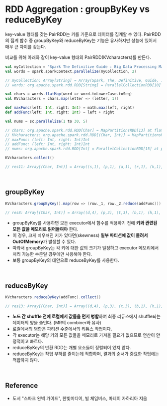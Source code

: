 # RDD Aggregation : groupByKey vs reduceByKey



key-value 형태를 갖는 PairRDD는 키를 기준으로 데이터를 집계할 수 있다. PairRDD의 집계 함수 중 groupByKey와 reduceByKey는 기능은 유사하지만 성능에 있어서 매우 큰 차이를 갖는다.

비교를 위해 아래와 같이 key-value 형태의 PairRDD(KVcharacters)를 만든다.

```scala
val myCollection = "Spark The Definitive Guide : Big Data Processing Made Simple".split(" ")
val words = spark.sparkContext.parallelize(myCollection, 2)

// myCollection: Array[String] = Array(Spark, The, Definitive, Guide, :, Big, Data, Processing, Made, Simple)
// words: org.apache.spark.rdd.RDD[String] = ParallelCollectionRDD[10] at parallelize at <console>:26
```

```scala
val chars = words.flatMap(word => word.toLowerCase.toSeq)
val KVcharacters = chars.map(letter => (letter, 1))

def maxFunc(left: Int, right: Int) = math.max(left, right)
def addFunc(left: Int, right: Int) = left + right

val nums = sc.parallelize(1 to 30, 5)

// chars: org.apache.spark.rdd.RDD[Char] = MapPartitionsRDD[13] at flatMap at <console>:29
// KVcharacters: org.apache.spark.rdd.RDD[(Char, Int)] = MapPartitionsRDD[14] at map at <console>:30
// maxFunc: (left: Int, right: Int)Int
// addFunc: (left: Int, right: Int)Int
// nums: org.apache.spark.rdd.RDD[Int] = ParallelCollectionRDD[15] at parallelize at <console>:35
```

```scala
KVcharacters.collect()

// res11: Array[(Char, Int)] = Array((s,1), (p,1), (a,1), (r,1), (k,1), (t,1), (h,1), (e,1), (d,1), (e,1), (f,1), (i,1), (n,1), (i,1), (t,1), (i,1), (v,1), (e,1), (g,1), (u,1), (i,1), (d,1), (e,1), (:,1), (b,1), (i,1), (g,1), (d,1), (a,1), (t,1), (a,1), (p,1), (r,1), (o,1), (c,1), (e,1), (s,1), (s,1), (i,1), (n,1), (g,1), (m,1), (a,1), (d,1), (e,1), (s,1), (i,1), (m,1), (p,1), (l,1), (e,1))
```





<br>



## groupByKey

```scala
KVcharacters.groupByKey().map(row => (row._1, row._2.reduce(addFunc))).collect()

// res8: Array[(Char, Int)] = Array((d,4), (p,3), (t,3), (b,1), (h,1), (n,2), (f,1), (v,1), (:,1), (r,2), (l,1), (s,4), (e,7), (a,4), (k,1), (i,7), (u,1), (o,1), (g,3), (m,2), (c,1))
```

- groupByKey를 사용하면 모든 executor에서 함수를 적용하기 전에 **키와 관련된 모든 값을 메모리로 읽어들여야** 한다. 
- 이 경우, 크게 치우쳐진 키가 있다면(skewness) **일부 파티션에 값이 몰려서 OutOfMemory**가 발생할 수 있다.
- 따라서 groupByKey는 각 키에 대한 값의 크기가 일정하고 executor 메모리에서 처리 가능한 수준일 경우에만 사용해야 한다.
- 보통 groupByKey의 대안으로 reduceByKey를 사용한다.



<br>



## reduceByKey

```scala
KVcharacters.reduceByKey(addFunc).collect()

// res13: Array[(Char, Int)] = Array((d,4), (p,3), (t,3), (b,1), (h,1), (n,2), (f,1), (v,1), (:,1), (r,2), (l,1), (s,4), (e,7), (a,4), (i,7), (k,1), (u,1), (o,1), (g,3), (m,2), (c,1))
```

- **노드 간 shuffle 전에 로컬에서 값들을 먼저 병합**하여 최종 리듀스에서 shuffle되는 데이터의 양을 줄인다. (MR의 combiner와 유사)
- 로컬에서의 병합은 파티션 수준에서의 리듀스 작업이다.
- 각 executor는 해당 키의 모든 값들을 메모리로 가져올 필요가 없으므로 연산이 안정적이고 빠르다.
- reduceByKey의 반환 RDD는 개별 요소들이 정렬되어 있지 않다.
- reduceByKey는 작업 부하를 줄이는데 적합하며, 결과의 순서가 중요한 작업에는 적합하지 않다.





<br>



## Reference

- 도서 "스파크 완벽 가이드", 한빛미디어, 빌 체임버스, 마테이 자하리아 지음
